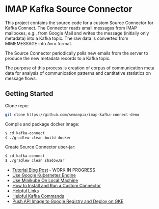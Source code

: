 # IMAP Kafka Source Connector
This project contains the source code for a custom Source Connector for Kafka Connect. 
The Connector reads email messages from IMAP mailboxes, e.g., from Google Mail and writes 
the message (initially only metadata) into a Kafka topic. The raw data is converted from MIMEMESSAGE 
into Avro format. 
 
The Source Connector periodically polls new emails from the server to produce the new metadata 
records to a Kafka topic. 

The purpose of this process is creation of corpus of communication meta data for analysis of communication patterns and cantitative statistics on message flows.

## Getting Started
Clone repo:
```bash
git clone https://github.com/semanpix/imap-kafka-connect-demo
```

Compile and package docker image:
```bash
$ cd kafka-connect
$ ./gradlew clean build docker
```

Create Source Connector uber-jar:
```bash
$ cd kafka-connect
$ ./gradlew clean shadowJar
```

* [Tutorial Blog Post](https://medium.com/enfuse-io/collecting-email-metadata-for-statistical-analysis-of-business-communication) - WORK IN PROGRESS
* [Use Google Kubernetes Engine](docs/gcloud-setup.md)
* [Use Minikube On Local Machine](docs/minikube-setup.md)
* [How to Install and Run a Custom Connector](docs/install-connector.md)
* [Helpful Links](docs/links.md)
* [Helpful Kafka Commands](docs/kafka.md)
* [Push API Image to Google Registry and Deploy on GKE](docs/deploy-api-to-google-registry.md)

